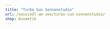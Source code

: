 ```yaml
---
title: "Turbo Sun Sonnenstudio"
url: /neusiedl-am-see/turbo-sun-sonnenstudio/
shop: Kosmetik
---
```

